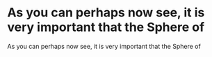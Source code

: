 # As you can perhaps now see, it is very important that the Sphere of

As you can perhaps now see, it is very important that the Sphere of